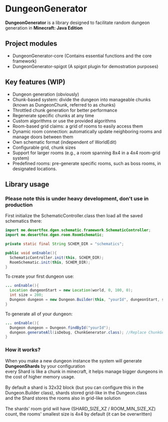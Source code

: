 # DungeonGenerator

__DungeonGenerator__ is a library designed to facilitate random dungeon generation in **Minecraft: Java Edition**

## Project modules
- DungeonGenerator-core (Contains essential functions and the core framework)
- DungeonGenerator-spigot (A spigot plugin for demostration purposes)

## Key features (WIP)
- Dungeon generation (obviously)
- Chunk-based system: divide the dungeon into manageable chunks (known as DungeonChunk, referred to as chunks) 
- Throttled chunk generation for better performance
- Regenerate specific chunks at any time
- Custom algorithms or use the provided algorithms
- Room-based grid claims: a grid of rooms to easily access them
- Dynamic room connection: automatically update neighboring rooms and manage doors between them
- Own schematic format (independent of WorldEdit)
- Configurable grid, chunk sizes
- Support for larger rooms (e.g., a room spanning 8x4 in a 4x4 room-grid system)
- Predefined rooms: pre-generate specific rooms, such as boss rooms, in designated locations.

## Library usage
### Please note this is under heavy development, don't use in production

First initialize the SchematicController.class then load all the saved schematics there:
```java
import me.desertfox.dgen.schematic.framework.SchematicController;
import me.desertfox.dgen.room.RoomSchematic;

private static final String SCHEM_DIR = "schematics";

public void onEnable(){
  SchematicController.init(this, SCHEM_DIR);
  RoomSchematic.init(this, SCHEM_DIR);
}
```

To create your first dungeon use:
```java
... onEnable(){
  Location dungeonStart = new Location(world, 0, 100, 0);
  int size = 200;
  Dungeon dungeon = new Dungeon.Builder(this, "yourId", dungeonStart, size, size, size).build();
}
```

To generate all of your dungeon:
```java
... onEnable(){
  Dungeon dungeon = Dungeon.findById("yourId");
  dungeon.generateAll(isDebug, ChunkGenerator.class); //Replace ChunkGenerator.class with your generator class or choose one from the (me.desertfox.dgen.chunk.gens) directory
}
```

### How it works?
When you make a new dungeon instance the system will generate **DungeonShards** by your configuration<br>
every Shard is like a chunk in minecraft, it helps manage bigger dungeons in the cost of higher memory usage.<br>
<br>
By default a shard is 32x32 block (but you can configure this in the Dungeon.Builder class), shards stored grid-like in the Dungeon.class<br>
and the Shard stores the rooms also in grid-like solution<br>
<br>
The shards' room grid will have (SHARD_SIZE_XZ / ROOM_MIN_SIZE_XZ) count, the rooms' smallest size is 4x4 by default (it can be overwritten)
